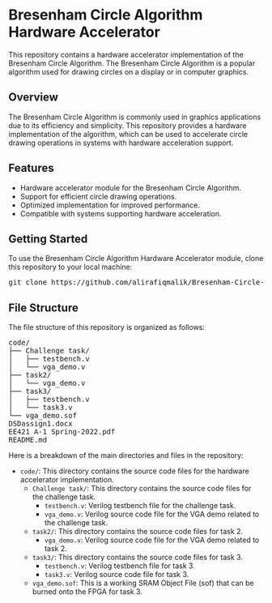 # Bresenham Circle Algorithm Hardware Accelerator

This repository contains a hardware accelerator implementation of the Bresenham Circle Algorithm. The Bresenham Circle Algorithm is a popular algorithm used for drawing circles on a display or in computer graphics.

## Overview

The Bresenham Circle Algorithm is commonly used in graphics applications due to its efficiency and simplicity. This repository provides a hardware implementation of the algorithm, which can be used to accelerate circle drawing operations in systems with hardware acceleration support.

## Features

- Hardware accelerator module for the Bresenham Circle Algorithm.
- Support for efficient circle drawing operations.
- Optimized implementation for improved performance.
- Compatible with systems supporting hardware acceleration.

## Getting Started

To use the Bresenham Circle Algorithm Hardware Accelerator module, clone this repository to your local machine:
<pre>
git clone https://github.com/alirafiqmalik/Bresenham-Circle-Algorithm-Hardware-Accelerator.git
</pre>


## File Structure

The file structure of this repository is organized as follows:

<pre>
code/
├── Challenge task/
│   ├── testbench.v
│   └── vga_demo.v
├── task2/
│   └── vga_demo.v
├── task3/
│   ├── testbench.v
│   └── task3.v
└── vga_demo.sof
DSDassign1.docx
EE421 A-1 Spring-2022.pdf
README.md
</pre>


Here is a breakdown of the main directories and files in the repository:

- `code/`: This directory contains the source code files for the hardware accelerator implementation.
    - `Challenge task/`: This directory contains the source code files for the challenge task.
        - `testbench.v`: Verilog testbench file for the challenge task.
        - `vga_demo.v`: Verilog source code file for the VGA demo related to the challenge task.
    - `task2/`: This directory contains the source code files for task 2.
        - `vga_demo.v`: Verilog source code file for the VGA demo related to task 2.
    - `task3/`: This directory contains the source code files for task 3.
        - `testbench.v`: Verilog testbench file for task 3.
        - `task3.v`: Verilog source code file for task 3.
    - `vga_demo.sof`: This is a working SRAM Object File (sof) that can be burned onto the FPGA for task 3.
